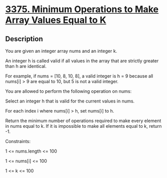 
<!-- problem:start -->

# [3375. Minimum Operations to Make Array Values Equal to K](https://leetcode.com/problems/minimum-operations-to-make-array-values-equal-to-k)

## Description

<!-- description:start -->

<p>You are given an integer array nums and an integer k.</p>

<p>An integer h is called valid if all values in the array that are strictly greater than h are identical.</p>

<p>For example, if nums = [10, 8, 10, 8], a valid integer is h = 9 because all nums[i] > 9 are equal to 10, but 5 is not a valid integer.</p>

<p>You are allowed to perform the following operation on nums:</p>

<p>Select an integer h that is valid for the current values in nums.</p>
<p>For each index i where nums[i] > h, set nums[i] to h.</p>
<p>Return the minimum number of operations required to make every element in nums equal to k. If it is impossible to make all elements equal to k, return -1.</p>

<p>Constraints:</p>
<p>1 <= nums.length <= 100</p>
<p>1 <= nums[i] <= 100</p>
<p>1 <= k <= 100</p>

<!-- description:end -->
